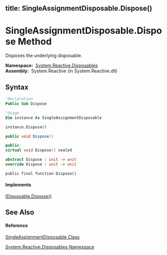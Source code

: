 title: SingleAssignmentDisposable.Dispose()
---
# SingleAssignmentDisposable.Dispose Method

Disposes the underlying disposable.

**Namespace:**  [System.Reactive.Disposables](System.Reactive.Disposables\System.Reactive.Disposables.md)  
**Assembly:**  System.Reactive (in System.Reactive.dll)

## Syntax

```vb
'Declaration
Public Sub Dispose
```

```vb
'Usage
Dim instance As SingleAssignmentDisposable

instance.Dispose()
```

```csharp
public void Dispose()
```

```c++
public:
virtual void Dispose() sealed
```

```fsharp
abstract Dispose : unit -> unit 
override Dispose : unit -> unit 
```

```jscript
public final function Dispose()
```

#### Implements

[IDisposable.Dispose()](https://msdn.microsoft.com/en-us/library/es4s3w1d)

## See Also

#### Reference

[SingleAssignmentDisposable Class](SingleAssignmentDisposable\SingleAssignmentDisposable.md)

[System.Reactive.Disposables Namespace](System.Reactive.Disposables\System.Reactive.Disposables.md)





